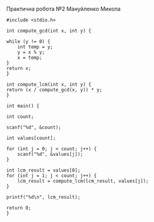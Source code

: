 Практична робота №2 Мануйленко Микола

    #include <stdio.h>

    int compute_gcd(int x, int y) {
   
    while (y != 0) {
        int temp = y;
        y = x % y;
        x = temp;
    }
    return x;
    }

    int compute_lcm(int x, int y) {
    return (x / compute_gcd(x, y)) * y;
    }

    int main() {

    int count;

    scanf("%d", &count);

    int values[count];

    for (int j = 0; j < count; j++) {
        scanf("%d", &values[j]);
    }

    int lcm_result = values[0];
    for (int j = 1; j < count; j++) {
        lcm_result = compute_lcm(lcm_result, values[j]);
    }

    printf("%d\n", lcm_result);

    return 0;
    }
